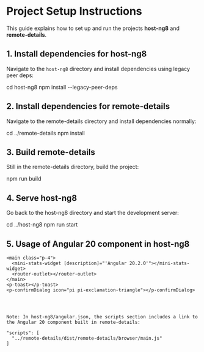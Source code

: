 # Project Setup Instructions

This guide explains how to set up and run the projects **host-ng8** and **remote-details**.

## 1. Install dependencies for host-ng8

Navigate to the `host-ng8` directory and install dependencies using legacy peer deps:

cd host-ng8
npm install --legacy-peer-deps

## 2. Install dependencies for remote-details

Navigate to the remote-details directory and install dependencies normally:

cd ../remote-details
npm install

## 3. Build remote-details

Still in the remote-details directory, build the project:

npm run build

## 4. Serve host-ng8

Go back to the host-ng8 directory and start the development server:

cd ../host-ng8
npm run start


## 5. Usage of Angular 20 component in host-ng8

```
<main class="p-4">
  <mini-stats-widget [description]="'Angular 20.2.0'"></mini-stats-widget>
  <router-outlet></router-outlet>
</main>
<p-toast></p-toast>
<p-confirmDialog icon="pi pi-exclamation-triangle"></p-confirmDialog>


 

Note: In host-ng8/angular.json, the scripts section includes a link to the Angular 20 component built in remote-details:

"scripts": [
  "../remote-details/dist/remote-details/browser/main.js"
]
